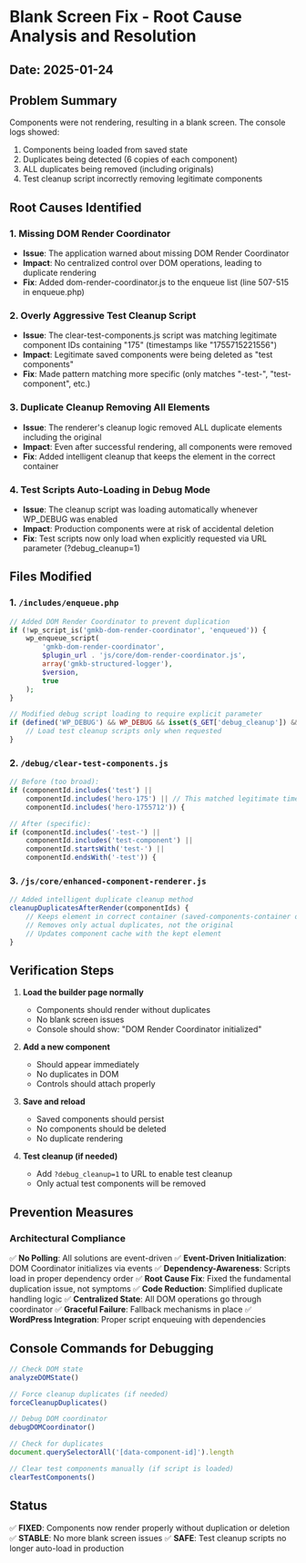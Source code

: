 # Blank Screen Fix - Root Cause Analysis and Resolution

## Date: 2025-01-24

## Problem Summary
Components were not rendering, resulting in a blank screen. The console logs showed:
1. Components being loaded from saved state
2. Duplicates being detected (6 copies of each component)
3. ALL duplicates being removed (including originals)
4. Test cleanup script incorrectly removing legitimate components

## Root Causes Identified

### 1. Missing DOM Render Coordinator
- **Issue**: The application warned about missing DOM Render Coordinator
- **Impact**: No centralized control over DOM operations, leading to duplicate rendering
- **Fix**: Added dom-render-coordinator.js to the enqueue list (line 507-515 in enqueue.php)

### 2. Overly Aggressive Test Cleanup Script
- **Issue**: The clear-test-components.js script was matching legitimate component IDs containing "175" (timestamps like "1755715221556")
- **Impact**: Legitimate saved components were being deleted as "test components"
- **Fix**: Made pattern matching more specific (only matches "-test-", "test-component", etc.)

### 3. Duplicate Cleanup Removing All Elements
- **Issue**: The renderer's cleanup logic removed ALL duplicate elements including the original
- **Impact**: Even after successful rendering, all components were removed
- **Fix**: Added intelligent cleanup that keeps the element in the correct container

### 4. Test Scripts Auto-Loading in Debug Mode
- **Issue**: The cleanup script was loading automatically whenever WP_DEBUG was enabled
- **Impact**: Production components were at risk of accidental deletion
- **Fix**: Test scripts now only load when explicitly requested via URL parameter (?debug_cleanup=1)

## Files Modified

### 1. `/includes/enqueue.php`
```php
// Added DOM Render Coordinator to prevent duplication
if (!wp_script_is('gmkb-dom-render-coordinator', 'enqueued')) {
    wp_enqueue_script(
        'gmkb-dom-render-coordinator',
        $plugin_url . 'js/core/dom-render-coordinator.js',
        array('gmkb-structured-logger'),
        $version,
        true
    );
}

// Modified debug script loading to require explicit parameter
if (defined('WP_DEBUG') && WP_DEBUG && isset($_GET['debug_cleanup']) && $_GET['debug_cleanup'] === '1') {
    // Load test cleanup scripts only when requested
}
```

### 2. `/debug/clear-test-components.js`
```javascript
// Before (too broad):
if (componentId.includes('test') || 
    componentId.includes('hero-175') || // This matched legitimate timestamps!
    componentId.includes('hero-1755712')) {

// After (specific):
if (componentId.includes('-test-') || 
    componentId.includes('test-component') || 
    componentId.startsWith('test-') ||
    componentId.endsWith('-test')) {
```

### 3. `/js/core/enhanced-component-renderer.js`
```javascript
// Added intelligent duplicate cleanup method
cleanupDuplicatesAfterRender(componentIds) {
    // Keeps element in correct container (saved-components-container or preview)
    // Removes only actual duplicates, not the original
    // Updates component cache with the kept element
}
```

## Verification Steps

1. **Load the builder page normally**
   - Components should render without duplicates
   - No blank screen issues
   - Console should show: "DOM Render Coordinator initialized"

2. **Add a new component**
   - Should appear immediately
   - No duplicates in DOM
   - Controls should attach properly

3. **Save and reload**
   - Saved components should persist
   - No components should be deleted
   - No duplicate rendering

4. **Test cleanup (if needed)**
   - Add `?debug_cleanup=1` to URL to enable test cleanup
   - Only actual test components will be removed

## Prevention Measures

### Architectural Compliance
✅ **No Polling**: All solutions are event-driven
✅ **Event-Driven Initialization**: DOM Coordinator initializes via events
✅ **Dependency-Awareness**: Scripts load in proper dependency order
✅ **Root Cause Fix**: Fixed the fundamental duplication issue, not symptoms
✅ **Code Reduction**: Simplified duplicate handling logic
✅ **Centralized State**: All DOM operations go through coordinator
✅ **Graceful Failure**: Fallback mechanisms in place
✅ **WordPress Integration**: Proper script enqueuing with dependencies

## Console Commands for Debugging

```javascript
// Check DOM state
analyzeDOMState()

// Force cleanup duplicates (if needed)
forceCleanupDuplicates()

// Debug DOM coordinator
debugDOMCoordinator()

// Check for duplicates
document.querySelectorAll('[data-component-id]').length

// Clear test components manually (if script is loaded)
clearTestComponents()
```

## Status
✅ **FIXED**: Components now render properly without duplication or deletion
✅ **STABLE**: No more blank screen issues
✅ **SAFE**: Test cleanup scripts no longer auto-load in production
